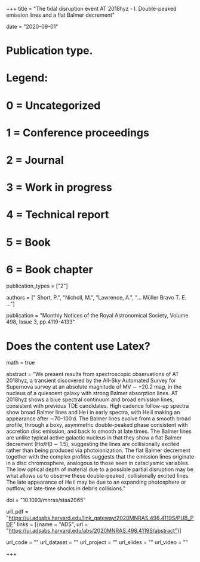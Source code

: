 +++
title = "The tidal disruption event AT 2018hyz - I. Double-peaked emission lines and a flat Balmer decrement"

date = "2020-09-01"

# Publication type.
# Legend:
# 0 = Uncategorized
# 1 = Conference proceedings
# 2 = Journal
# 3 = Work in progress
# 4 = Technical report
# 5 = Book
# 6 = Book chapter
publication_types = ["2"]

authors = [" Short, P.", "Nicholl, M.", "Lawrence, A.", "... Müller Bravo T. E. ..."]

publication = "Monthly Notices of the Royal Astronomical Society, Volume 498, Issue 3, pp.4119-4133"

# Does the content use Latex?
math = true

abstract = "We present results from spectroscopic observations of AT 2018hyz, a transient discovered by the All-Sky Automated Survey for Supernova survey at an absolute magnitude of MV ∼ −20.2 mag, in the nucleus of a quiescent galaxy with strong Balmer absorption lines. AT 2018hyz shows a blue spectral continuum and broad emission lines, consistent with previous TDE candidates. High cadence follow-up spectra show broad Balmer lines and He i in early spectra, with He ii making an appearance after ∼70–100 d. The Balmer lines evolve from a smooth broad profile, through a boxy, asymmetric double-peaked phase consistent with accretion disc emission, and back to smooth at late times. The Balmer lines are unlike typical active galactic nucleus in that they show a flat Balmer decrement (Hα/Hβ ∼ 1.5), suggesting the lines are collisionally excited rather than being produced via photoionization. The flat Balmer decrement together with the complex profiles suggests that the emission lines originate in a disc chromosphere, analogous to those seen in cataclysmic variables. The low optical depth of material due to a possible partial disruption may be what allows us to observe these double-peaked, collisionally excited lines. The late appearance of He ii may be due to an expanding photosphere or outflow, or late-time shocks in debris collisions."

doi = "10.1093/mnras/staa2065"

url_pdf = "https://ui.adsabs.harvard.edu/link_gateway/2020MNRAS.498.4119S/PUB_PDF"
links = [{name = "ADS", url = "https://ui.adsabs.harvard.edu/abs/2020MNRAS.498.4119S/abstract"}]

url_code = ""
url_dataset = ""
url_project = ""
url_slides = ""
url_video = ""

+++

